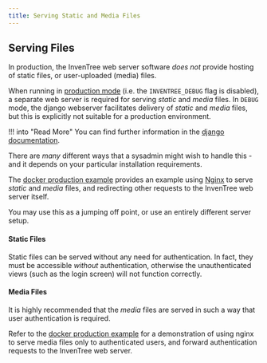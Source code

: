 ```yaml
---
title: Serving Static and Media Files
---
```


## Serving Files

In production, the InvenTree web server software *does not* provide hosting of static files, or user-uploaded (media) files.

When running in [production mode](./production.md) (i.e. the `INVENTREE_DEBUG` flag is disabled), a separate web server is required for serving *static* and *media* files. In `DEBUG` mode, the django webserver facilitates delivery of *static* and *media* files, but this is explicitly not suitable for a production environment.

!!! into "Read More"
    You can find further information in the [django documentation](https://docs.djangoproject.com/en/dev/howto/static-files/deployment/).

There are *many* different ways that a sysadmin might wish to handle this - and it depends on your particular installation requirements.

The [docker production example](./docker_prod.md) provides an example using [Nginx](https://www.nginx.com/) to serve *static* and *media* files, and redirecting other requests to the InvenTree web server itself.

You may use this as a jumping off point, or use an entirely different server setup.

#### Static Files

Static files can be served without any need for authentication. In fact, they must be accessible *without* authentication, otherwise the unauthenticated views (such as the login screen) will not function correctly.

#### Media Files

It is highly recommended that the *media* files are served in such a way that user authentication is required.

Refer to the [docker production example](./docker_prod.md) for a demonstration of using nginx to serve media files only to authenticated users, and forward authentication requests to the InvenTree web server.
